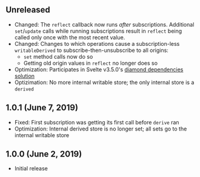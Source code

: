 ## Unreleased

- Changed: The `reflect` callback now runs *after* subscriptions. Additional `set`/`update` calls while running subscriptions result in `reflect` being called only once with the most recent value.
- Changed: Changes to which operations cause a subscription-less `writableDerived` to subscribe-then-unsubscribe to all origins:
	- `set` method calls now do so
	- Getting old origin values in `reflect` no longer does so
- Optimization: Participates in Svelte v3.5.0's [diamond dependencies solution](https://github.com/sveltejs/svelte/pull/2955)
- Optizimation: No more internal writable store; the only internal store is a `derived`

## 1.0.1 (June 7, 2019)

- Fixed: First subscription was getting its first call before `derive` ran
- Optimization: Internal derived store is no longer set; all sets go to the internal writable store

## 1.0.0 (June 2, 2019)

- Initial release